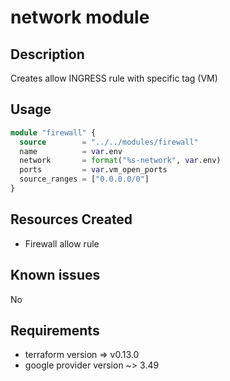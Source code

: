# network module

## Description

Creates allow INGRESS rule with specific tag (VM)

## Usage

```terraform
module "firewall" {
  source        = "../../modules/firewall"
  name          = var.env
  network       = format("%s-network", var.env)
  ports         = var.vm_open_ports
  source_ranges = ["0.0.0.0/0"]
}
```

## Resources Created

- Firewall allow rule

## Known issues

No

## Requirements

- terraform version => v0.13.0
- google provider version ~> 3.49